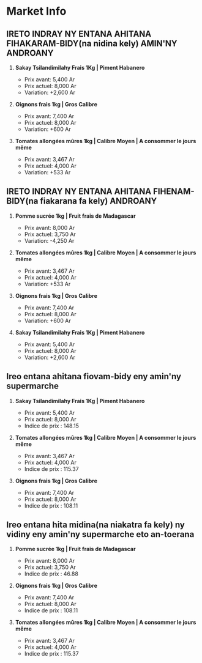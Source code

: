 # Market Info

## IRETO INDRAY NY ENTANA AHITANA FIHAKARAM-BIDY(na nidina kely) AMIN'NY ANDROANY

1. **Sakay Tsilandimilahy Frais 1Kg  | Piment Habanero**
   - Prix avant: 5,400 Ar
   - Prix actuel: 8,000 Ar
   - Variation: +2,600 Ar

2. **Oignons frais 1kg | Gros Calibre**
   - Prix avant: 7,400 Ar
   - Prix actuel: 8,000 Ar
   - Variation: +600 Ar

3. **Tomates allongées mûres 1kg | Calibre Moyen | A consommer le jours même**
   - Prix avant: 3,467 Ar
   - Prix actuel: 4,000 Ar
   - Variation: +533 Ar

## IRETO INDRAY NY ENTANA AHITANA FIHENAM-BIDY(na fiakarana fa kely) ANDROANY

1. **Pomme sucrée 1kg | Fruit frais de Madagascar**
   - Prix avant: 8,000 Ar
   - Prix actuel: 3,750 Ar
   - Variation: -4,250 Ar

2. **Tomates allongées mûres 1kg | Calibre Moyen | A consommer le jours même**
   - Prix avant: 3,467 Ar
   - Prix actuel: 4,000 Ar
   - Variation: +533 Ar

3. **Oignons frais 1kg | Gros Calibre**
   - Prix avant: 7,400 Ar
   - Prix actuel: 8,000 Ar
   - Variation: +600 Ar

4. **Sakay Tsilandimilahy Frais 1Kg  | Piment Habanero**
   - Prix avant: 5,400 Ar
   - Prix actuel: 8,000 Ar
   - Variation: +2,600 Ar

## Ireo entana ahitana fiovam-bidy eny amin'ny supermarche

1. **Sakay Tsilandimilahy Frais 1Kg  | Piment Habanero**
   - Prix avant: 5,400 Ar
   - Prix actuel: 8,000 Ar
   - Indice de prix : 148.15

2. **Tomates allongées mûres 1kg | Calibre Moyen | A consommer le jours même**
   - Prix avant: 3,467 Ar
   - Prix actuel: 4,000 Ar
   - Indice de prix : 115.37

3. **Oignons frais 1kg | Gros Calibre**
   - Prix avant: 7,400 Ar
   - Prix actuel: 8,000 Ar
   - Indice de prix : 108.11

## Ireo entana hita midina(na niakatra fa kely) ny vidiny eny amin'ny supermarche eto an-toerana

1. **Pomme sucrée 1kg | Fruit frais de Madagascar**
   - Prix avant: 8,000 Ar
   - Prix actuel: 3,750 Ar
   - Indice de prix : 46.88

2. **Oignons frais 1kg | Gros Calibre**
   - Prix avant: 7,400 Ar
   - Prix actuel: 8,000 Ar
   - Indice de prix : 108.11

3. **Tomates allongées mûres 1kg | Calibre Moyen | A consommer le jours même**
   - Prix avant: 3,467 Ar
   - Prix actuel: 4,000 Ar
   - Indice de prix : 115.37

